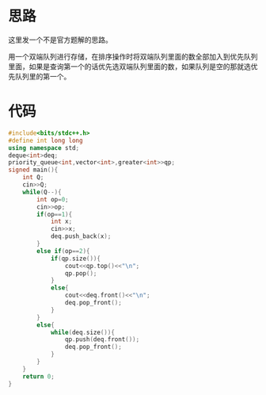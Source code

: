 # 思路
这里发一个不是官方题解的思路。

用一个双端队列进行存储，在排序操作时将双端队列里面的数全部加入到优先队列里面，如果是查询第一个的话优先选双端队列里面的数，如果队列是空的那就选优先队列里的第一个。

# 代码
```cpp
#include<bits/stdc++.h>
#define int long long
using namespace std;
deque<int>deq;
priority_queue<int,vector<int>,greater<int>>qp;
signed main(){
	int Q;
	cin>>Q;
	while(Q--){
		int op=0;
		cin>>op;
		if(op==1){
			int x;
			cin>>x;
			deq.push_back(x);
		}
		else if(op==2){
			if(qp.size()){
				cout<<qp.top()<<"\n";
				qp.pop();
			}
			else{
				cout<<deq.front()<<"\n";
				deq.pop_front();
			}
		}
		else{
			while(deq.size()){
				qp.push(deq.front());
				deq.pop_front();
			}
		}
	}
	return 0;
}
```